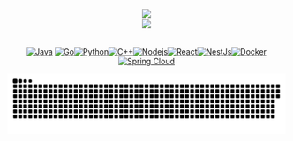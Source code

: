 <div align="center">
  <div>
    <a href="https://blog.sunguoqi.com/">
      <img src="https://readme-typing-svg.demolab.com?font=Fira+Code&pause=1000&width=435&lines=console.log(%22Hello%2C%20World%22);Hi,this is Yingjie Zhang!&center=true&size=27" />
    </a>
  </div>

  <!-- knock code pictures -->
  <picture>
    <source media="(prefers-color-scheme: dark)" srcset="https://cdn.jsdelivr.net/gh/sun0225SUN/sun0225SUN/assets/images/coding.gif" />
    <source media="(prefers-color-scheme: light)" srcset="https://cdn.jsdelivr.net/gh/sun0225SUN/sun0225SUN/assets/images/developer.svg" height="225px" />
    <img src="https://cdn.jsdelivr.net/gh/sun0225SUN/sun0225SUN/assets/images/coding.gif" />
  </picture>

  <!-- for beauty -->
  <div>&nbsp;</div>

  <!-- profile logo -->
  [![Java](https://img.shields.io/badge/-Java-007396?style=flat-square&logo=java&logoColor=ffffff)](https://www.java.com/zh-CN/) [![Go](https://img.shields.io/badge/-Go-00ADD8?style=flat-square&logo=go&logoColor=ffffff)](https://golang.org/)[![Python](https://img.shields.io/badge/-Python-3776AB?style=flat-square&logo=python&logoColor=ffffff)](https://www.python.org/)[![C++](https://img.shields.io/badge/-C++-00599C?style=flat-square&logo=c%2B%2B&logoColor=ffffff)](https://en.wikipedia.org/wiki/C%2B%2B)[![Nodejs](https://img.shields.io/badge/-Nodejs-43853d?style=flat-square&logo=Node.js&logoColor=white)](https://nodejs.org/en)[![React](https://img.shields.io/badge/-React-61DAFB?style=flat-square&logo=react&logoColor=ffffff)](https://reactjs.org/)[![NestJs](https://img.shields.io/badge/-NestJs-E0234E?style=flat-square&logo=nestjs&logoColor=ffffff)](https://nestjs.com/)[![Docker](https://img.shields.io/badge/-Docker-2496ED?style=flat-square&logo=Docker&logoColor=ffffff)](https://www.docker.com/)[![Spring Cloud](https://img.shields.io/badge/-Spring%20Cloud-6DB33F?style=flat-square&logo=spring&logoColor=ffffff)](https://spring.io/projects/spring-cloud)
  <div>
<!--     <a href="https://mp.sunguoqi.com"><img src="https://img.shields.io/badge/WeChat-微信-07c160" /></a>&emsp;
    
    <!-- visitor statistics logo 访问量统计徽标 -->
     <img src="https://komarev.com/ghpvc/?username=nyuZyjCs&label=Views&color=0e75b6&style=flat" alt="Views" /> -->
  </div>

  <!-- Snake Code Contribution Map 贪吃蛇代码贡献图 -->
  <picture>
    <source media="(prefers-color-scheme: dark)" srcset="https://github.com/nyuZyjCs/githubSNK/blob/output/github-contribution-grid-snake-dark.svg" />
    <source media="(prefers-color-scheme: light)" srcset="https://github.com/nyuZyjCs/githubSNK/blob/output/github-contribution-grid-snake.svg" />
    <img alt="github-snake" src="https://github.com/nyuZyjCs/githubSNK/blob/output/github-contribution-grid-snake.svg" />
  </picture>
  
</div>
